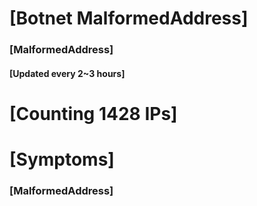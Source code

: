 # [Botnet MalformedAddress]
### [MalformedAddress]
#### [Updated every 2~3 hours]

# [Counting 1428 IPs]

# [Symptoms] 
###   [MalformedAddress]
